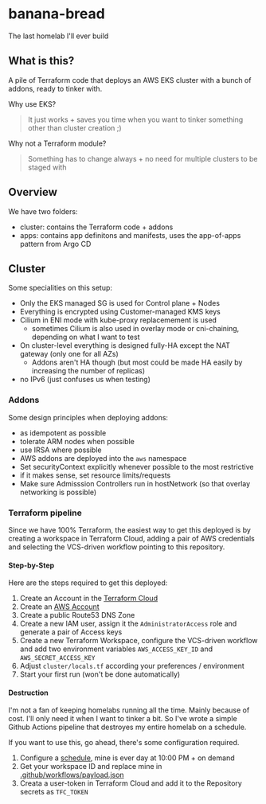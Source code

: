 # banana-bread

The last homelab I'll ever build

## What is this?

A pile of Terraform code that deploys an AWS EKS cluster with a bunch of addons, ready to tinker with.

Why use EKS?
> It just works + saves you time when you want to tinker something other than cluster creation ;)

Why not a Terraform module?
> Something has to change always + no need for multiple clusters to be staged with

## Overview

We have two folders:
- cluster: contains the Terraform code + addons
- apps: contains app definitons and manifests, uses the app-of-apps pattern from Argo CD

## Cluster

Some specialities on this setup:

- Only the EKS managed SG is used for Control plane + Nodes
- Everything is encrypted using Customer-managed KMS keys
- Cilium in ENI mode with kube-proxy replacemement is used 
  - sometimes Cilium is also used in overlay mode or cni-chaining, depending on what I want to test
- On cluster-level everything is designed fully-HA except the NAT gateway (only one for all AZs)
  - Addons aren't HA though (but most could be made HA easily by increasing the number of replicas)
- no IPv6 (just confuses us when testing)

### Addons

Some design principles when deploying addons:
- as idempotent as possible
- tolerate ARM nodes when possible
- use IRSA where possible
- AWS addons are deployed into the `aws` namespace
- Set securityContext explicitly whenever possible to the most restrictive
- if it makes sense, set resource limits/requests
- Make sure Admisssion Controllers run in hostNetwork (so that overlay networking is possible)

### Terraform pipeline

Since we have 100% Terraform, the easiest way to get this deployed is by creating a workspace in Terraform Cloud, adding a pair of AWS credentials and selecting the VCS-driven workflow pointing to this repository.

#### Step-by-Step

Here are the steps required to get this deployed:

1. Create an Account in the [Terraform Cloud](https://app.terraform.io)
2. Create an [AWS Account](https://aws.amazon.com)
3. Create a public Route53 DNS Zone 
4. Create a new IAM user, assign it the `AdministratorAccess` role and generate a pair of Access keys
5. Create a new Terraform Workspace, configure the VCS-driven workflow and add two environment variables `AWS_ACCESS_KEY_ID` and `AWS_SECRET_ACCESS_KEY`
6. Adjust `cluster/locals.tf` according your preferences / environment
6. Start your first run (won't be done automatically)

#### Destruction

I'm not a fan of keeping homelabs running all the time. Mainly because of cost. I'll only need it when I want to tinker a bit. So I've wrote a simple Github Actions pipeline that destroyes my entire homelab on a schedule.

If you want to use this, go ahead, there's some configuration required.

1. Configure a [schedule](./.github/workflows/destroy.yml), mine is ever day at 10:00 PM + on demand
2. Get your workspace ID and replace mine in [.github/workflows/payload.json](./.github/workflows/payload.json)
3. Creata a user-token in Terraform Cloud and add it to the Repository secrets as `TFC_TOKEN`